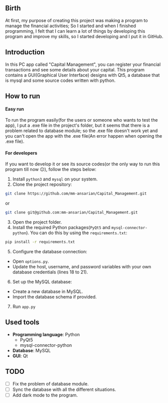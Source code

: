 ## Birth
At first, my purpose of creating this project was making a program to manage the
financial activities;
So I started and when I finished programming, I felt that I can learn a lot of things by developing this program and improve my skills, so I started developing and I put it in GitHub.

## Introduction
In this PC app called "Capital Management", you can register your financial transactions and see some details about your capital. 
This program contains a GUI(Graphical User Interface) designs with Qt5, a database that is mysql and some source codes written with python.

## How to run
#### Easy run
To run the program easily(for the users or someone who wants to test the app), I put a .exe file in the project's folder, but it seems that there is a problem related to database module; so the .exe file doesn't work yet and you can't open the app with the .exe file(An error happen when opening the .exe file).

#### For developers
If you want to develop it or see its source codes(or the only way to run this program till now 😐), follow the steps below:

1. Install `python3` and `mysql` on your system.
2. Clone the project repository:
```bash
git clone https://github.com/mm-ansarian/Capital_Management.git
``` 
or 
```bash
git clone git@github.com:mm-ansarian/Capital_Management.git
```
3. Open the project folder.
4. Install the required Python packages(`PyQt5` and `mysql-connector-python`). You can do this by using the `requirements.txt`:
```bash
pip install -r requirements.txt
```
5. Configure the database connection:
- Open `options.py`.
- Update the host, username, and password variables with your own database credentials (lines 18 to 21).

6. Set up the MySQL database:
- Create a new database in MySQL.
- Import the database schema if provided.
7. Run `app.py`

## Used tools
- **Programming language**: Python
    - PyQt5
    - mysql-connector-python
- **Database**: MySQL
- **GUI**: Qt

## TODO
- [ ] Fix the problem of database module.
- [ ] Sync the database with all the different situations.
- [ ] Add dark mode to the program.
